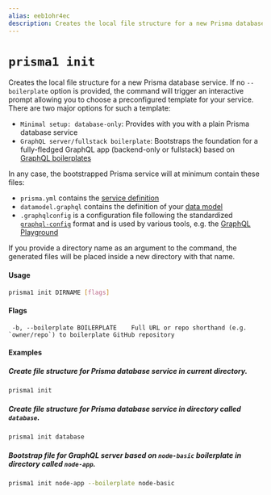 ```yaml
---
alias: eeb1ohr4ec
description: Creates the local file structure for a new Prisma database service
---
```


# `prisma1 init`

Creates the local file structure for a new Prisma database service. If no `--boilerplate` option is provided, the command will trigger an interactive prompt allowing you to choose a preconfigured template for your service. There are two major options for such a template:

- `Minimal setup: database-only`: Provides with you with a plain Prisma database service
- `GraphQL server/fullstack boilerplate`: Bootstraps the foundation for a fully-fledged GraphQL app (backend-only or fullstack) based on [GraphQL boilerplates](https://github.com/graphql-boilerplates)

In any case, the bootstrapped Prisma service will at minimum contain these files:

- `prisma.yml` contains the [service definition](!alias-opheidaix3)
- `datamodel.graphql` contains the definition of your [data model](!alias-eiroozae8u)
- `.graphqlconfig` is a configuration file following the standardized [`graphql-config`](https://github.com/graphcool/graphql-config) format and is used by various tools, e.g. the [GraphQL Playground](https://github.com/graphcool/graphql-playground)

If you provide a directory name as an argument to the command, the generated files will be placed inside a new directory with that name.

#### Usage

```sh
prisma1 init DIRNAME [flags]
```

#### Flags

```
 -b, --boilerplate BOILERPLATE    Full URL or repo shorthand (e.g. `owner/repo`) to boilerplate GitHub repository
```

#### Examples

##### Create file structure for Prisma database service in current directory.

```sh
prisma1 init
```

##### Create file structure for Prisma database service in directory called `database`.

```sh
prisma1 init database
```

##### Bootstrap file for GraphQL server based on `node-basic` boilerplate in directory called `node-app`.

```sh
prisma1 init node-app --boilerplate node-basic
```